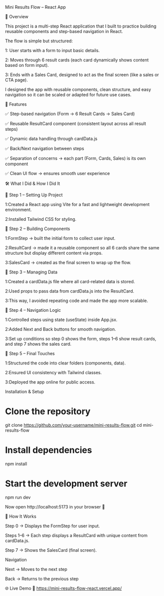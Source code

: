 Mini Results Flow – React App

📌 Overview

This project is a multi-step React application that I built to practice building reusable components and step-based navigation in React.

The flow is simple but structured:

1: User starts with a form to input basic details.

2: Moves through 6 result cards (each card dynamically shows content based on form input).

3: Ends with a Sales Card, designed to act as the final screen (like a sales or CTA page).

I designed the app with reusable components, clean structure, and easy navigation so it can be scaled or adapted for future use cases.

🚀 Features

✅ Step-based navigation (Form → 6 Result Cards → Sales Card)

✅ Reusable ResultCard component (consistent layout across all result steps)

✅ Dynamic data handling through cardData.js

✅ Back/Next navigation between steps

✅ Separation of concerns → each part (Form, Cards, Sales) is its own component

✅ Clean UI flow → ensures smooth user experience

🛠️ What I Did & How I Did It

🔹 Step 1 – Setting Up Project

1:Created a React app using Vite for a fast and lightweight development environment.

2:Installed Tailwind CSS for styling.

🔹 Step 2 – Building Components

1:FormStep → built the initial form to collect user input.

2:ResultCard → made it a reusable component so all 6 cards share the same structure but display different content via props.

3:SalesCard → created as the final screen to wrap up the flow.

🔹 Step 3 – Managing Data

1:Created a cardData.js file where all card-related data is stored.

2:Used props to pass data from cardData.js into the ResultCard.

3:This way, I avoided repeating code and made the app more scalable.

🔹 Step 4 – Navigation Logic

1:Controlled steps using state (useState) inside App.jsx.

2:Added Next and Back buttons for smooth navigation.

3:Set up conditions so step 0 shows the form, steps 1–6 show result cards, and step 7 shows the sales card.

🔹 Step 5 – Final Touches

1:Structured the code into clear folders (components, data).

2:Ensured UI consistency with Tailwind classes.

3:Deployed the app online for public access.

Installation & Setup

# Clone the repository
git clone https://github.com/your-username/mini-results-flow.git
cd mini-results-flow

# Install dependencies
npm install

# Start the development server
npm run dev


Now open http://localhost:5173
 in your browser 🚀

🧩 How It Works

Step 0 → Displays the FormStep for user input.

Steps 1–6 → Each step displays a ResultCard with unique content from cardData.js.

Step 7 → Shows the SalesCard (final screen).

Navigation

Next → Moves to the next step


Back → Returns to the previous step

🌐 Live Demo
🔗 https://mini-results-flow-react.vercel.app/
